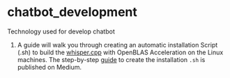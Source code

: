 # chatbot_development
Technology used for develop chatbot
1. A guide will walk you through creating an automatic installation Script (.sh) to build the [whisper.cpp](https://github.com/ggerganov/whisper.cpp) with OpenBLAS Acceleration on the Linux machines. The step-by-step [guide](https://github.com/ggerganov/whisper.cpp) to create the installation `.sh` is published on Medium.
